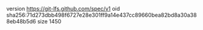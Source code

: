 version https://git-lfs.github.com/spec/v1
oid sha256:71d273dbb498f6727e28e301ff9a14e437cc89660bea82bd8a30a388eb48b5d6
size 1450
